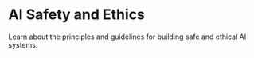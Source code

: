 # AI Safety and Ethics

Learn about the principles and guidelines for building safe and ethical AI systems.